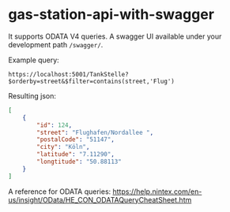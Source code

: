 # gas-station-api-with-swagger

It supports ODATA V4 queries. A swagger UI available under your development path `/swagger/`.

Example query:
```
https://localhost:5001/TankStelle?$orderby=street&$filter=contains(street,'Flug')
```
Resulting json:

```json
[
    {
        "id": 124,
        "street": "Flughafen/Nordallee ",
        "postalCode": "51147",
        "city": "Köln",
        "latitude": "7.11290",
        "longtitude": "50.88113"
    }
]
```
A reference for ODATA queries: https://help.nintex.com/en-us/insight/OData/HE_CON_ODATAQueryCheatSheet.htm
